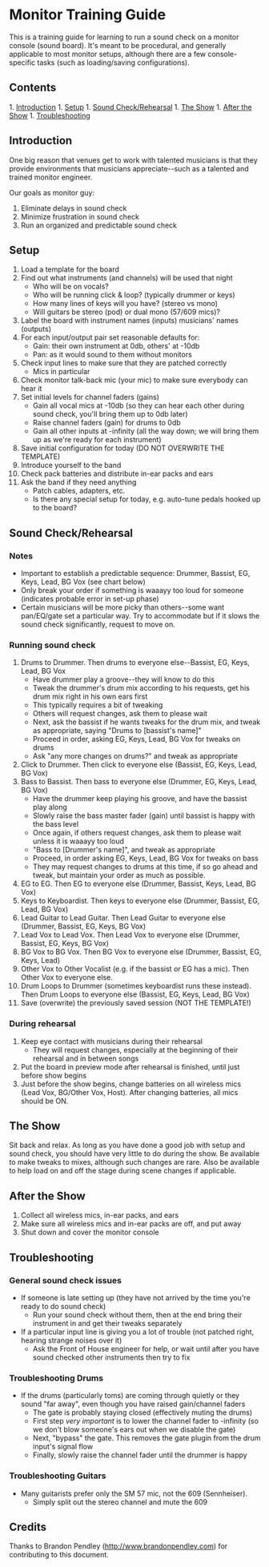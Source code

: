 <h1>Monitor Training Guide</h1>

This is a training guide for learning to run a sound check on a monitor console (sound board).  It's
meant to be procedural, and generally applicable to most monitor setups, although there are a few
console-specific tasks (such as loading/saving configurations).

<h2>Contents</h2>
1. <a href="#intro">Introduction</a>
1. <a href="#setup">Setup</a>
1. <a href="#soundcheck">Sound Check/Rehearsal</a>
1. <a href="#show">The Show</a>
1. <a href="#after">After the Show</a>
1. <a href="#troubleshooting">Troubleshooting</a>

<a name="intro" />
<h2 id='intro'>Introduction</h2>

One big reason that venues get to work with talented musicians is that they 
provide environments that musicians appreciate--such as a talented and 
trained monitor engineer.

Our goals as monitor guy:

1. Eliminate delays in sound check
1. Minimize frustration in sound check
1. Run an organized and predictable sound check

<a name="setup" />
<h2 id='setup'>Setup</h2>

1. Load a template for the board
1. Find out what instruments (and channels) will be used that night
	- Who will be on vocals?
	- Who will be running click & loop? (typically drummer or keys)
	- How many lines of keys will you have? (stereo vs mono)
	- Will guitars be stereo (pod) or dual mono (57/609 mics)?
1. Label the board with instrument names (inputs) musicians' names (outputs)
1. For each input/output pair set reasonable defaults for:
	- Gain: their own instrument at 0db, others' at -10db
	- Pan: as it would sound to them without monitors
1. Check input lines to make sure that they are patched correctly
	- Mics in particular
1. Check monitor talk-back mic (your mic) to make sure everybody can hear it
1. Set initial levels for channel faders (gains)
    - Gain all vocal mics at -10db (so they can hear each other during sound check, you'll bring them up to 0db later)
    - Raise channel faders (gain) for drums to 0db
    - Gain all other inputs at -infinity (all the way down; we will bring them up as we're ready for each instrument)
1. Save initial configuration for today (DO NOT OVERWRITE THE TEMPLATE)
1. Introduce yourself to the band
1. Check pack batteries and distribute in-ear packs and ears
1. Ask the band if they need anything
	- Patch cables, adapters, etc.
	- Is there any special setup for today, e.g. auto-tune pedals hooked up to the board?

<a name="soundcheck" />
<h2 id="soundcheck">Sound Check/Rehearsal</h2>

<h3>Notes</h3>

- Important to establish a predictable sequence: Drummer, Bassist, EG, Keys, Lead, BG Vox (see chart below)
- Only break your order if something is waaayy too loud for someone (indicates probable error in set-up phase)
- Certain musicians will be more picky than others--some want pan/EQ/gate set a particular way. Try to accommodate but if it slows the sound check significantly, request to move on.

<h3>Running sound check</h3>

<ol>
  <li>Drums to Drummer.  Then drums to everyone else--Bassist, EG, Keys, Lead, BG Vox
    <ul>
      <li>Have drummer play a groove--they will know to do this</li>
	    <li>Tweak the drummer's drum mix according to his requests, get his drum mix right in his own ears first</li>
      <li>This typically requires a bit of tweaking</li>
      <li>Others will request changes, ask them to please wait</li>
      <li>Next, ask the bassist if he wants tweaks for the drum mix, and tweak as appropriate, saying "Drums to [bassist's name]"</li>
      <li>Proceed in order, asking EG, Keys, Lead, BG Vox for tweaks on drums</li>
      <li>Ask "any more changes on drums?" and tweak as appropriate</li>
    </ul>
  </li>
  <li>Click to Drummer.  Then click to everyone else (Bassist, EG, Keys, Lead, BG Vox)</li>
  <li>Bass to Bassist.  Then bass to everyone else (Drummer, EG, Keys, Lead, BG Vox)
    <ul>
      <li>Have the drummer keep playing his groove, and have the bassist play along</li>
      <li>Slowly raise the bass master fader (gain) until bassist is happy with the bass level</li>
      <li>Once again, if others request changes, ask them to please wait unless it is waaayy too loud</li>
      <li>"Bass to [Drummer's name]", and tweak as appropriate</li>
      <li>Proceed, in order asking EG, Keys, Lead, BG Vox for tweaks on bass</li>
      <li>They may request changes to drums at this time, if so go ahead and tweak, but maintain your order as much as possible.</li>
    </ul>
  </li>
  <li>EG to EG.  Then EG to everyone else (Drummer, Bassist, Keys, Lead, BG Vox)</li>
  <li>Keys to Keyboardist.  Then keys to everyone else (Drummer, Bassist, EG, Lead, BG Vox)</li>
  <li>Lead Guitar to Lead Guitar.  Then Lead Guitar to everyone else (Drummer, Bassist, EG, Keys, BG Vox)</li>
  <li>Lead Vox to Lead Vox.  Then Lead Vox to everyone else (Drummer, Bassist, EG, Keys, BG Vox)</li>
  <li>BG Vox to BG Vox.  Then BG Vox to everyone else (Drummer, Bassist, EG, Keys, Lead)</li>
  <li>Other Vox to Other Vocalist (e.g. if the bassist or EG has a mic).  Then Other Vox to everyone else.</li>
  <li>Drum Loops to Drummer (sometimes keyboardist runs these instead).  Then Drum Loops to everyone else (Bassist, EG, Keys, Lead, BG Vox)</li>
  <li>Save (overwrite) the previously saved session (NOT THE TEMPLATE!)</li>
</ol>

<h3>During rehearsal</h3>

1. Keep eye contact with musicians during their rehearsal
    - They will request changes, especially at the beginning of their rehearsal and in between songs
1. Put the board in preview mode after rehearsal is finished, until just before show begins
1. Just before the show begins, change batteries on all wireless mics (Lead Vox, BG/Other Vox, Host). After changing batteries, all mics should be ON.

<a name="show" />
<h2 id="show">The Show</h2>

Sit back and relax.  As long as you have done a good job with setup and sound check, you should have very little to do during the show.
Be available to make tweaks to mixes, although such changes are rare.  Also be available to help load on and off the stage during
scene changes if applicable.

<a name="after" />
<h2 id="after">After the Show</h2>

1. Collect all wireless mics, in-ear packs, and ears
1. Make sure all wireless mics and in-ear packs are off, and put away
1. Shut down and cover the monitor console

<a name="troubleshooting" />
<h2 id="troubleshooting">Troubleshooting</h2>

<h3>General sound check issues</h3>

- If someone is late setting up (they have not arrived by the time you're ready to do sound check)
  - Run your sound check without them, then at the end bring their instrument in and get their tweaks separately
- If a particular input line is giving you a lot of trouble (not patched right, hearing strange noises over it)
  - Ask the Front of House engineer for help, or wait until after you have sound checked other instruments then try to fix

<h3>Troubleshooting Drums</h3>

- If the drums (particularly toms) are coming through quietly or they sound "far away", even though you have raised gain/channel faders
  - The gate is probably staying closed (effectively muting the drums)
  - First step *very important* is to lower the channel fader to -infinity (so we don't blow someone's ears out when we disable the gate)
  - Next, "bypass" the gate. This removes the gate plugin from the drum input's signal flow
  - Finally, slowly raise the channel fader until the drummer is happy

<h3>Troubleshooting Guitars</h3>

- Many guitarists prefer only the SM 57 mic, not the 609 (Sennheiser).
  - Simply split out the stereo channel and mute the 609

<h2>Credits</h2>

Thanks to Brandon Pendley (http://www.brandonpendley.com) for contributing to this document.